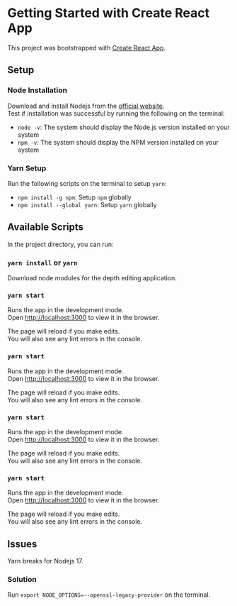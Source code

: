 # Getting Started with Create React App

This project was bootstrapped with [Create React App](https://github.com/facebook/create-react-app).

## Setup

### Node Installation

Download and install Nodejs from the [official website](https://nodejs.org/en/download/).
<br>
Test if installation was successful by running the following on the terminal:

- `node -v`: The system should display the Node.js version installed on your system
- `npm -v`: The system should display the NPM version installed on your system

### Yarn Setup

Run the following scripts on the terminal to setup `yarn`:

- `npm install -g npm`: Setup `npm` globally
- `npm install --global yarn`: Setup `yarn` globally

## Available Scripts

In the project directory, you can run:

### `yarn install` or `yarn`

Download node modules for the depth editing application.

### `yarn start`

Runs the app in the development mode.\
Open [http://localhost:3000](http://localhost:3000) to view it in the browser.

The page will reload if you make edits.\
You will also see any lint errors in the console.

### `yarn start`

Runs the app in the development mode.\
Open [http://localhost:3000](http://localhost:3000) to view it in the browser.

The page will reload if you make edits.\
You will also see any lint errors in the console.

### `yarn start`

Runs the app in the development mode.\
Open [http://localhost:3000](http://localhost:3000) to view it in the browser.

The page will reload if you make edits.\
You will also see any lint errors in the console.

### `yarn start`

Runs the app in the development mode.\
Open [http://localhost:3000](http://localhost:3000) to view it in the browser.

The page will reload if you make edits.\
You will also see any lint errors in the console.

## Issues

Yarn breaks for Nodejs 17.

### Solution

Run `export NODE_OPTIONS=--openssl-legacy-provider` on the terminal.
